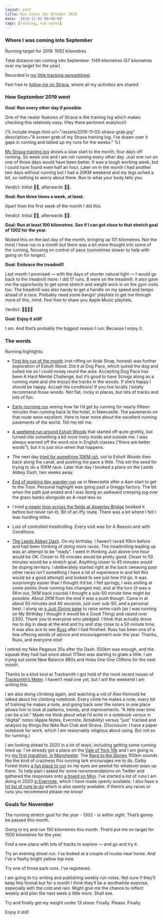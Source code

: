 ```yaml
---
layout: post
title: Run notes for October 2019
date: '2019-11-02 09:00:00'
tags: [running, run notes]
---
```

### Where I was coming into September

Running target for 2019: 1092 kilometres

Total distance ran coming into September: 1149 kilometres (57 kilometres over my target for the year)

Recorded in [my little tracking spreadsheet](https://www.icloud.com/numbers/0cWhQqgPDF2FKXSnUdB79lWVw#2019_running).

Feel free to [follow me on Strava](https://www.strava.com/athletes/41247532), where all my activities are shared.

### How September 2019 went

**Goal: Run every other day if possible.**

One of the neater features of Strava is the training log which makes checking this relatively easy. (Hey there pertinent analytics!)

{% include image.html url="/assets/2019-11-02-strava-grab.jpg" description="A screen grab of my Strava training log. I've drawn over it gaps in running and tallied up my runs for the weeks." %}


[My Strava training log](https://www.strava.com/athletes/41247532/training/log) shows a slow start to the month, four days off running. So week one and I am not running every other day. Just one run on one of those days would have been better. It was a tough working week, but I could have found even half an hour. Later on in the month I had another two days without running but I had a 20KM weekend and my legs ached a bit, so nothing to worry about there. Run to what your body tells you.

Verdict: Initial 👎🏼, afterwards 👍🏼.

**Goal: Run three times a week, at least.**

Apart from the first week of the month I did this.

Verdict: Initial 👎🏼, afterwards 👍🏼.

**Goal: Run at least 100 kilometres. See if I can get close to that stretch goal of 1302 for the year.**

Nicked this on the last day of the month, bringing up 101 kilometres. Not the most I have run in a month but there was a bit more thought into some of the running, focusing on control of pace (sometimes slower to help with going on for longer).

**Goal: Embrace the treadmill!**

Last month I promised — with the days of shorter natural light — I would go back to the treadmill more. I did 17 runs, 8 were on the treadmill. It also gave me the opportunity to get some stretch and weight work in on the gym visits too. The treadmill was also handy to get a handle on my speed and tempo ahead of a race. Probably need some bangin’ playlists to get me through more of this, mind. Feel free to share you Apple Music playlists.

Verdict: 👍🏼👍🏼

**Goal: Enjoy it still!**

I am. And that’s probably the biggest reason I run: Because I enjoy it.

### The words

Running highlights:

* [First big run of the month](https://www.strava.com/activities/2764176747) (not riffing on Arab Strap, honest) was further exploration of Esholt Wood. Did it at Dog Pace, which suited the dog and suited me so I could nosey round the area. Accepting Dog Pace has been A Hard Mental Challenge, but it’s good to have Scrogs along as a running mate and she enjoys the tracks in the woods. If she’s happy I should be happy. Accept the conditions! If you live locally I totally recommend those woods. Not flat, rocky in places, but lots of tracks and lots of fun.

* [Early morning run](https://www.strava.com/activities/2774427629) seeing how far I’d get by running for nearly fifteen minutes then running back to the hotel, in Newcastle. The pavements on that route were excellent. Here to hear more about the excellent running pavements of the world. Tell me tell me.

* [A weekend run around Esholt Woods](https://www.strava.com/activities/2781985534) that started off quite grottily, but turned into something a bit more lively inside and outside me. I was always warned off the word _nice_ in English classes (“there are better words”), but it is just _nice_ when that happens.

* The next day [tried for something 10KM-ish](https://www.strava.com/activities/2785748878), out to Esholt Woods then back along the canal, and pushing the pace a little. This set the seed for trying to do a 10KM race. Later that day I booked a place on the Leeds Abbey Dash, two weeks away.

* [End of working day wander-run](https://www.strava.com/activities/2793914386) up in Newcastle after a 4am start to get to the Toon. Personal highlight was going past a Greggs factory. The bit when the path just ended and I was doing an awkward creeping jog over the grass banks alongside an A-road less so.

* I tried [a newer loop across the fields at Apperley Bridge](https://www.strava.com/activities/2799836388) (walked it before but never ran it). Bit of an iffy route. There was a bit where I felt I was hurdling stiles.

* Lots of controlled treadmilling. Every visit was for A Reason and with Conditions.

* [The Leeds Abbey Dash](https://www.strava.com/activities/2820478821). On my birthday. I haven’t raced 10km before and had been thinking of doing more races. The treadmilling leading up was an attempt to be “ready”. I went in thinking Just above one hour would be OK. Closer to 55 minutes would be pretty good. Closer to 50 minutes would be a stretch goal. Anything closer to 45 minutes would be doping territory.  I deliberately started right at the back (weaving past other races isn’t something I have a lot of experience in and felt this would be a good attempt) and looked to see just how it’d go. It was surprisingly easier than I thought it’d be. I felt springy, I was smiling at some points (how running has changed me), and at the turn (it was a 5Km out, 5KM back course) I thought a sub-50 minute time might be possible. About 2KM from the end it was a push though. Came in at about 50 minutes and 40 seconds, just over sub-50, and a personal best. I slung up [a Just Giving page](https://www.justgiving.com/fundraising/siwilson) to raise some cash (as I was running on My Birthday I thought it would be a Good Thing) and raised over £300. Thank you to everyone who pledged. I think that actually drove me to dig in deep at the end and try and stay close to a 50 minute time. It was also ace to see [Russ](https://twitter.com/russpoulter) after I had finished. Russ has been one of a few offering words of advice and encouragement over the year. Thanks, Russ, and everyone else!

I retired my Nike Pegasus 35s after the Dash. 550km was enough, and the squeak they had had since about 175km was starting to grate a little. I am trying out some New Balance 880s and Hoka One One Cliftons for the next month.

Thanks to a kind soul at Tracksmith I got hold of the most recent issues of [Tracksmith’s Meter](https://www.tracksmith.com/products/meter-magazine). I haven’t read one yet, but I will the weekend I am writing this.

I am also doing climbing again, and watching a vid of Alex Honnold he talked about his climbing notebook. Every climb he makes a note, every bit of training he makes a note, and going back over the noters in one place allows him to look at patterns, trends, and improvements. “A little over time can be a lot.” Made me think about what I’d write in a notebook versus in “digital” notes (Apple Notes, Evernote, Notability) versus “just" tracked and analysis by things like Nike Run Club and Strava. (Disclosure: I have a paper notebook for work, which I am reasonably religious about using. But not so for running.)

I am looking ahead to 2020 in a lot of ways, including getting some running lined up. I’ve already got a place on the [Vale of York 10k](https://racebest.com/races/uygy6) and I am going to try [my first marathon, in Manchester](https://www.manchestermarathon.co.uk). The [Race to the Stones](https://www.racetothestones.com) 100km sounds like the kind of craziness this running lark encourages me to do. Dalby Forest looks [a fun place to run](https://www.forestryengland.uk/dalby-forest/running-trails-dalby-forest) so my eyes are peeled for whatever pops up there. To help plan I asked for some recommendations on Twitter and gathered the responses onto [a board on Miro](https://miro.com/app/board/o9J_kwPCuDI=/). I’ve started a list of runs I am doing in 2020 [in Evernote](https://www.evernote.com/l/ACgqrIMV4wFNBrZzFrWuq53eD0olrjSKbJM), which I have made openly available. I also have a [hit list of runs to do](https://www.evernote.com/l/ACjENOzV1QRHw5jl7sxc7IzNk6mtpB2RxPU) which is also openly available. If there’s any races or runs you recommend please me know!

### Goals for November

The running stretch goal for the year - 1302 - is within sight. That’s gonna be passed this month.

Going to try and run 150 kilometres this month. That’d put me on target for 1500 kilometres for the year.

Find a new place with lots of tracks to explore — and go and try it.

Try an evening street run. I’ve looked at a couple of routes near home. And I’ve a flashy bright yellow top now.

Try one of those park runs. I’ve registered.

I am going to try writing and publishing weekly run notes. Not sure if they’ll keep this format but for a month I think they’ll be a worthwhile exercise, especially with the cold and rain. Might give me the chance to reflect weekly and plan the next week a little more. Shall see.

Try and finally get my weight under 13 stone. Finally. Please. Finally.

Enjoy it still!
